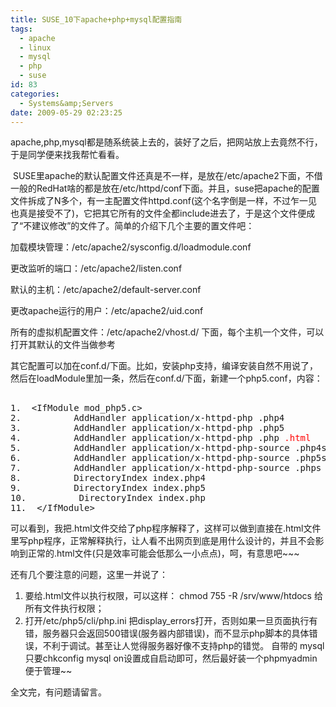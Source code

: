 ```yaml
---
title: SUSE_10下apache+php+mysql配置指南
tags:
  - apache
  - linux
  - mysql
  - php
  - suse
id: 83
categories:
  - Systems&amp;Servers
date: 2009-05-29 02:23:25
---
```


apache,php,mysql都是随系统装上去的，装好了之后，把网站放上去竟然不行，于是同学便来找我帮忙看看。

 SUSE里apache的默认配置文件还真是不一样，是放在/etc/apache2下面，不借一般的RedHat啥的都是放在/etc/httpd/conf下面。并且，suse把apache的配置文件拆成了N多个，有一主配置文件httpd.conf(这个名字倒是一样，不过乍一见也真是接受不了)，它把其它所有的文件全都include进去了，于是这个文件便成了“不建议修改”的文件了。简单的介绍下几个主要的置文件吧：
 <!--more-->

加载模块管理：/etc/apache2/sysconfig.d/loadmodule.conf

更改监听的端口：/etc/apache2/listen.conf

默认的主机：/etc/apache2/default-server.conf

更改apache运行的用户：/etc/apache2/uid.conf

所有的虚拟机配置文件：/etc/apache2/vhost.d/ 下面，每个主机一个文件，可以打开其默认的文件当做参考

其它配置可以加在conf.d/下面。比如，安装php支持，编译安装自然不用说了，然后在loadModule里加一条，然后在conf.d/下面，新建一个php5.conf，内容： 
<pre>

1.  <span><span>&lt;IfModule mod_php5.c&gt;  </span></span>
2.  <span>        AddHandler application/x-httpd-php .php4  </span>
3.  <span>        AddHandler application/x-httpd-php .php5  </span>
4.  <span>        AddHandler application/x-httpd-php .php </span><span style="color: #ff0000;"><span>.html  </span></span>
5.  <span>        AddHandler application/x-httpd-php-source .php4s  </span>
6.  <span>        AddHandler application/x-httpd-php-source .php5s .htmls  </span>
7.  <span>        AddHandler application/x-httpd-php-source .phps  </span>
8.  <span>        DirectoryIndex index.php4  </span>
9.  <span>        DirectoryIndex index.php5  </span>
10.  <span>        DirectoryIndex index.php  </span>
11.  <span>&lt;/IfModule&gt; </span>
</pre>
可以看到，我把.html文件交给了php程序解释了，这样可以做到直接在.html文件里写php程序，正常解释执行，让人看不出网页到底是用什么设计的，并且不会影响到正常的.html文件(只是效率可能会低那么一小点点)，呵，有意思吧~~~

还有几个要注意的问题，这里一并说了：

1.  要给.html文件以执行权限，可以这样： chmod 755 -R /srv/www/htdocs 给所有文件执行权限；
2.  打开/etc/php5/cli/php.ini 把display_errors打开，否则如果一旦页面执行有错，服务器只会返回500错误(服务器内部错误)，而不显示php脚本的具体错误，不利于调试。甚至让人觉得服务器好像不支持php的错觉。
自带的 mysql 只要chkconfig mysql on设置成自启动即可，然后最好装一个phpmyadmin便于管理~~

全文完，有问题请留言。